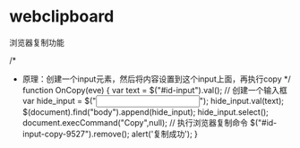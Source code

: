 # webclipboard
浏览器复制功能


/*  
 * 原理：创建一个input元素，然后将内容设置到这个input上面，再执行copy
 */
function OnCopy(eve)
{
    var text = $("#id-input").val();
    // 创建一个输入框
    var hide_input = $("<input id='id-input-copy-9527' type='text'></input>");
    hide_input.val(text);
    $(document).find("body").append(hide_input);
    hide_input.select();
    document.execCommand("Copy",null); // 执行浏览器复制命令
    $("#id-input-copy-9527").remove();
    alert('复制成功');
}